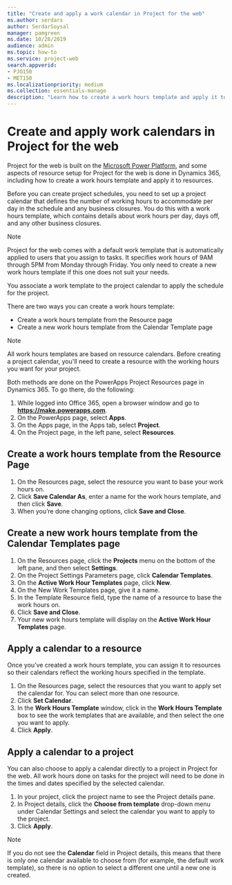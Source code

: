 ```yaml
---
title: "Create and apply a work calendar in Project for the web"
ms.author: serdars
author: SerdarSoysal
manager: pamgreen
ms.date: 10/28/2019
audience: admin
ms.topic: how-to
ms.service: project-web
search.appverid: 
- PJO150
- MET150
ms.localizationpriority: medium
ms.collection: essentials-manage
description: "Learn how to create a work hours template and apply it to resources in Project for the web."
---
```


# Create and apply work calendars in Project for the web

Project for the web is built on the [Microsoft Power Platform](https://powerplatform.microsoft.com/en-us/), and some aspects of resource setup for Project for the web is done in Dynamics 365, including how to create a work hours template and apply it to resources.

Before you can create project schedules, you need to set up a project calendar that defines the number of working hours to accommodate per day in the schedule and any business closures. You do this with a work hours template, which contains details about work hours per day, days off, and any other business closures.

> [!Note]
> Project for the web comes with a default work template that is automatically applied to users that you assign to tasks. It specifies work hours of 9AM through 5PM from Monday through Friday. You only need to create a new work hours template if this one does not suit your needs.

You associate a work template to the project calendar to apply the schedule for the project.

There are two ways you can create a work hours template:
- Create a work hours template from the Resource page
- Create a new work hours template from the Calendar Template page
 
 > [!Note]
 > All work hours templates are based on resource calendars. Before creating a project calendar, you'll need to create a resource with the working hours you want for your project.
 
Both methods are done on the PowerApps Project Resources page in Dynamics 365. To go there, do the following:
1. While logged into Office 365, open a browser window and go to **https://make.powerapps.com**.
2. On the PowerApps page, select **Apps**.
3. On the Apps page, in the Apps tab, select **Project**.
4. On the Project page, in the left pane, select **Resources**.
 

## Create a work hours template from the Resource Page

1. On the Resources page, select the resource you want to base your work hours on.
2. Click **Save Calendar As**, enter a name for the work hours template, and then click **Save**.
3. When you’re done changing options, click **Save and Close**.


## Create a new work hours template from the Calendar Templates page

1. On the Resources page, click the **Projects** menu on the bottom of the left pane, and then select **Settings**.
2. On the Project Settings Parameters page, click **Calendar Templates**.
3. On the **Active Work Hour Templates** page, click **New**.
4. On the New Work Templates page, give it a name.
5. In the Template Resource field, type the name of a resource to base the work hours on.
6. Click **Save and Close**.
7. Your new work hours template will display on the **Active Work Hour Templates** page.

## Apply a calendar to a resource

Once you’ve created a work hours template, you can assign it to resources so their calendars reflect the working hours specified in the template.

1. On the Resources page, select the resources that you want to apply set the calendar for. You can select more than one resource.
2. Click **Set Calendar**.
3. In the **Work Hours Template** window, click in the **Work Hours Template** box to see the work templates that are available, and then select the one you want to apply.
4. Click **Apply**.

## Apply a calendar to a project

You can also choose to apply a calendar directly to a project in Project for the web. All work hours done on tasks for the project will need to be done in the times and dates specified by the selected calendar.

1. In your project, click the project name to see the Project details pane.
2. In Project details, click the **Choose from template** drop-down menu under Calendar Settings and select the calendar you want to apply to the project.
3. Click **Apply**.

> [!Note]
> If you do not see the **Calendar** field in Project details, this means that there is only one calendar available to choose from (for example, the default work template), so there is no option to select a different one until a new one is created.
